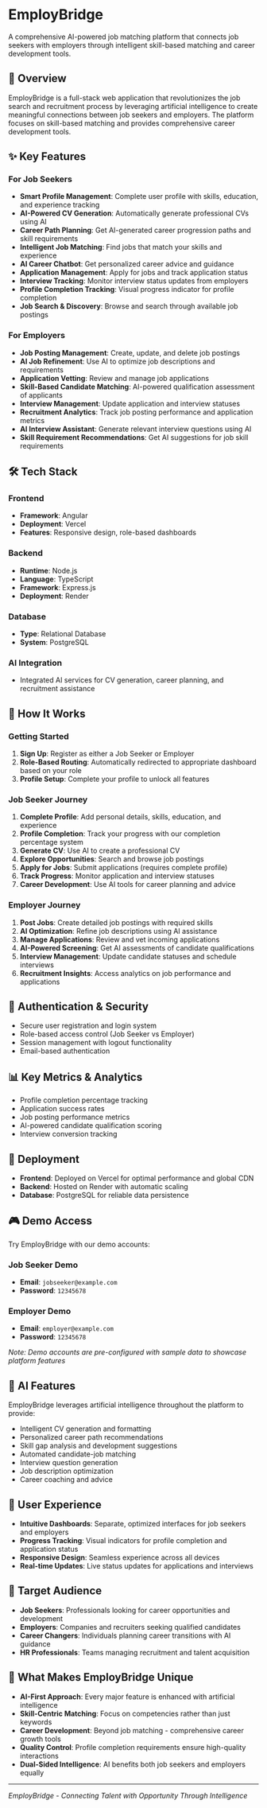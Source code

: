 # EmployBridge

A comprehensive AI-powered job matching platform that connects job seekers with employers through intelligent skill-based matching and career development tools.

## 🚀 Overview

EmployBridge is a full-stack web application that revolutionizes the job search and recruitment process by leveraging artificial intelligence to create meaningful connections between job seekers and employers. The platform focuses on skill-based matching and provides comprehensive career development tools.

## ✨ Key Features

### For Job Seekers
- **Smart Profile Management**: Complete user profile with skills, education, and experience tracking
- **AI-Powered CV Generation**: Automatically generate professional CVs using AI
- **Career Path Planning**: Get AI-generated career progression paths and skill requirements
- **Intelligent Job Matching**: Find jobs that match your skills and experience
- **AI Career Chatbot**: Get personalized career advice and guidance
- **Application Management**: Apply for jobs and track application status
- **Interview Tracking**: Monitor interview status updates from employers
- **Profile Completion Tracking**: Visual progress indicator for profile completion
- **Job Search & Discovery**: Browse and search through available job postings

### For Employers
- **Job Posting Management**: Create, update, and delete job postings
- **AI Job Refinement**: Use AI to optimize job descriptions and requirements
- **Application Vetting**: Review and manage job applications
- **Skill-Based Candidate Matching**: AI-powered qualification assessment of applicants
- **Interview Management**: Update application and interview statuses
- **Recruitment Analytics**: Track job posting performance and application metrics
- **AI Interview Assistant**: Generate relevant interview questions using AI
- **Skill Requirement Recommendations**: Get AI suggestions for job skill requirements

## 🛠 Tech Stack

### Frontend
- **Framework**: Angular
- **Deployment**: Vercel
- **Features**: Responsive design, role-based dashboards

### Backend
- **Runtime**: Node.js
- **Language**: TypeScript
- **Framework**: Express.js
- **Deployment**: Render

### Database
- **Type**: Relational Database
- **System**: PostgreSQL

### AI Integration
- Integrated AI services for CV generation, career planning, and recruitment assistance

## 🎯 How It Works

### Getting Started
1. **Sign Up**: Register as either a Job Seeker or Employer
2. **Role-Based Routing**: Automatically redirected to appropriate dashboard based on your role
3. **Profile Setup**: Complete your profile to unlock all features

### Job Seeker Journey
1. **Complete Profile**: Add personal details, skills, education, and experience
2. **Profile Completion**: Track your progress with our completion percentage system
3. **Generate CV**: Use AI to create a professional CV
4. **Explore Opportunities**: Search and browse job postings
5. **Apply for Jobs**: Submit applications (requires complete profile)
6. **Track Progress**: Monitor application and interview statuses
7. **Career Development**: Use AI tools for career planning and advice

### Employer Journey
1. **Post Jobs**: Create detailed job postings with required skills
2. **AI Optimization**: Refine job descriptions using AI assistance
3. **Manage Applications**: Review and vet incoming applications
4. **AI-Powered Screening**: Get AI assessments of candidate qualifications
5. **Interview Management**: Update candidate statuses and schedule interviews
6. **Recruitment Insights**: Access analytics on job performance and applications

## 🔐 Authentication & Security

- Secure user registration and login system
- Role-based access control (Job Seeker vs Employer)
- Session management with logout functionality
- Email-based authentication

## 📊 Key Metrics & Analytics

- Profile completion percentage tracking
- Application success rates
- Job posting performance metrics
- AI-powered candidate qualification scoring
- Interview conversion tracking

## 🚀 Deployment

- **Frontend**: Deployed on Vercel for optimal performance and global CDN
- **Backend**: Hosted on Render with automatic scaling
- **Database**: PostgreSQL for reliable data persistence

## 🎮 Demo Access

Try EmployBridge with our demo accounts:

### Job Seeker Demo
- **Email**: `jobseeker@example.com`
- **Password**: `12345678`

### Employer Demo
- **Email**: `employer@example.com`
- **Password**: `12345678`

*Note: Demo accounts are pre-configured with sample data to showcase platform features*

## 🤖 AI Features

EmployBridge leverages artificial intelligence throughout the platform to provide:
- Intelligent CV generation and formatting
- Personalized career path recommendations
- Skill gap analysis and development suggestions
- Automated candidate-job matching
- Interview question generation
- Job description optimization
- Career coaching and advice

## 📱 User Experience

- **Intuitive Dashboards**: Separate, optimized interfaces for job seekers and employers
- **Progress Tracking**: Visual indicators for profile completion and application status
- **Responsive Design**: Seamless experience across all devices
- **Real-time Updates**: Live status updates for applications and interviews

## 🎯 Target Audience

- **Job Seekers**: Professionals looking for career opportunities and development
- **Employers**: Companies and recruiters seeking qualified candidates
- **Career Changers**: Individuals planning career transitions with AI guidance
- **HR Professionals**: Teams managing recruitment and talent acquisition

## 🌟 What Makes EmployBridge Unique

- **AI-First Approach**: Every major feature is enhanced with artificial intelligence
- **Skill-Centric Matching**: Focus on competencies rather than just keywords
- **Career Development**: Beyond job matching - comprehensive career growth tools
- **Quality Control**: Profile completion requirements ensure high-quality interactions
- **Dual-Sided Intelligence**: AI benefits both job seekers and employers equally

---

*EmployBridge - Connecting Talent with Opportunity Through Intelligence*
